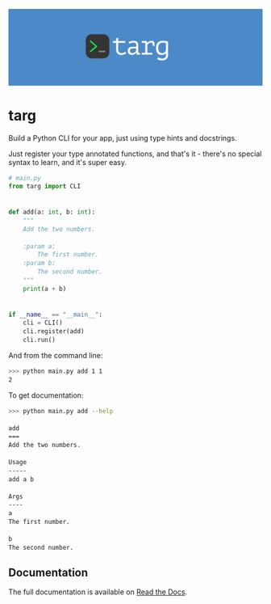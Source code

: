 ![Logo](https://raw.githubusercontent.com/piccolo-orm/targ/master/docs/logo_hero.png "Targ Logo")

# targ

Build a Python CLI for your app, just using type hints and docstrings.

Just register your type annotated functions, and that's it - there's no special
syntax to learn, and it's super easy.

```python
# main.py
from targ import CLI


def add(a: int, b: int):
    """
    Add the two numbers.

    :param a:
        The first number.
    :param b:
        The second number.
    """
    print(a + b)


if __name__ == "__main__":
    cli = CLI()
    cli.register(add)
    cli.run()

```

And from the command line:

```bash
>>> python main.py add 1 1
2
```

To get documentation:

```bash
>>> python main.py add --help

add
===
Add the two numbers.

Usage
-----
add a b

Args
----
a
The first number.

b
The second number.

```

## Documentation

The full documentation is available on [Read the Docs](https://targ.readthedocs.io/en/latest/index.html).
